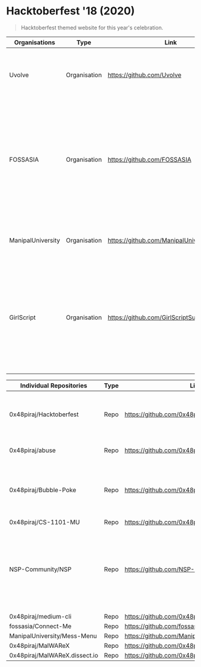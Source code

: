 # Hacktoberfest '18 (2020)

> Hacktoberfest themed website for this year's celebration.


| Organisations                 | Type         | Link                                             | Description |
|-------------------------------|--------------|--------------------------------------------------|-------------|
| Uvolve                        | Organisation | https://github.com/Uvolve                        |  Upgrade and Evolve:  Uvolve is an organization which is oriented to open-source high tech projects. |
| FOSSASIA                      | Organisation | https://github.com/FOSSASIA                      | FOSSASIA is a non-profit organization supporting developers and makers of Free and Open Source technologies. Their aim is to develop and adapt open technologies for social change. Official website: http://fossasia.org |
| ManipalUniversity             | Organisation | https://github.com/ManipalUniversity             | Official Manipal Organization for Open Source College, Academic and Hobby Projects. |
| GirlScript                    | Organisation | https://github.com/GirlScriptSummerOfCode        | GirlScript is the fastest growing tech-community in India. It is a non-profit project brought to you by GirlScript Foundation to help beginners in technology. Girlscript Summer Of Code is a 3-month long open source project. |
|                               |              |                                                  |             |



| Individual Repositories       | Type         | Link                                             | Description |
|-------------------------------|--------------|--------------------------------------------------|-------------|
| 0x48piraj/Hacktoberfest       | Repo         | https://github.com/0x48piraj/Hacktoberfest       | A list of repositories  contributed to in Hacktoberfest of 2017            |
| 0x48piraj/abuse               | Repo         | https://github.com/0x48piraj/abuse               | World's first profanity library            |
| 0x48piraj/Bubble-Poke         | Repo         | https://github.com/0x48piraj/Bubble-Poke         | Bubble poke: Poke the bubbles. A JavaScript game written in 11 lines of code.         |
| 0x48piraj/CS-1101-MU          | Repo         | https://github.com/0x48piraj/CS-1101-MU          |             |
| NSP-Community/NSP             | Repo         | https://github.com/NSP-Community/NSP             | NSP (Network of Skilled People) is a Social Network that brings engineer's from all fields together to collaborate. |
| 0x48piraj/medium-cli          | Repo         | https://github.com/0x48piraj/medium-cli          |             |
| fossasia/Connect-Me           | Repo         | https://github.com/fossasia/Connect-Me           |             |
| ManipalUniversity/Mess-Menu   | Repo         | https://github.com/ManipalUniversity/Mess-Menu   |             |
| 0x48piraj/MalWAReX            | Repo         | https://github.com/0x48piraj/MalWAReX            |             |
| 0x48piraj/MalWAReX.dissect.io | Repo         | https://github.com/0x48piraj/MalWAReX.dissect.io |             |

